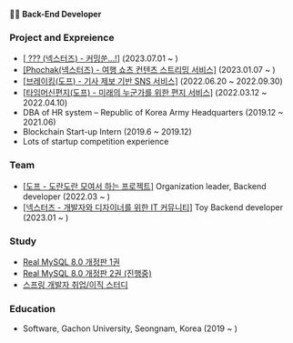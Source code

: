 👨‍💻 **Back-End Developer**

### Project and Expreience
- <a href="https://github.com/Nexters">[ ??? (넥스터즈) - 커밍쑨...!]</a> (2023.07.01 ~ )
- <a href="https://github.com/Nexters/phochak-server">[Phochak(넥스터즈) - 여행 쇼츠 컨텐츠 스트리밍 서비스]</a> (2023.01.07 ~ )
- <a href="https://github.com/Breaking-Dope/breaking-backend">[브레이킹(도프) - 기사 제보 기반 SNS 서비스]</a> (2022.06.20 ~ 2022.09.30)
- <a href="https://github.com/d-o-p-e/time-machine-letter">[타임머신편지(도프) - 미래의 누군가를 위한 편지 서비스]</a> (2022.03.12 ~ 2022.04.10)
- DBA of HR system – Republic of Korea Army Headquarters (2019.12 ~ 2021.06)
- Blockchain Start-up Intern (2019.6 ~ 2019.12)
- Lots of startup competition experience

### Team
- <a href="https://github.com/d-o-p-e">[도프 - 도란도란 모여서 하는 프로젝트]</a> Organization leader, Backend developer (2022.03 ~ )
- <a href="https://github.com/Nexters">[넥스터즈 - 개발자와 디자이너를 위한 IT 커뮤니티]</a> Toy Backend developer (2023.01 ~ )

### Study
- <a href="https://github.com/d-o-p-e/book-RealMySQL"> Real MySQL 8.0 개정판 1권 </a>
- <a href="https://github.com/d-o-p-e/book-RealMySQL-2"> Real MySQL 8.0 개정판 2권 (진행중) </a>
- <a href="https://github.com/d-o-p-e/spring-cs-study"> 스프링 개발자 취업/이직 스터디 </a>

### Education
- Software, Gachon University, Seongnam, Korea (2019 ~ )
